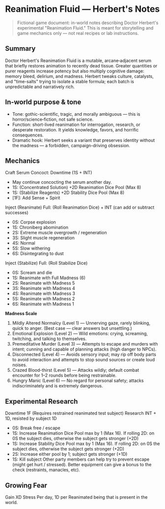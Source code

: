 # Reanimation Fluid — Herbert's Notes

> Fictional game document: in-world notes describing Doctor Herbert's experimental "Reanimation Fluid." This is meant for storytelling and game mechanics only — not real recipes or lab instructions.

## Summary
Doctor Herbert's Reanimation Fluid is a mutable, arcane‑adjacent serum that briefly restores animation to recently dead tissue. Greater quantities or purer reagents increase potency but also multiply cognitive damage: memory bleed, delirium, and madness. Herbert tweaks culture, catalysts, and "time-salts" trying to isolate a stable formula; each batch is unpredictable and narratively rich.

## In-world purpose & tone
- Tone: gothic-scientific, tragic, and morally ambiguous — this is horror/science‑fiction, not safe science.  
- Function: short-lived reanimation for interrogation, research, or desperate restoration. It yields knowledge, favors, and horrific consequences.  
- Dramatic hook: Herbert seeks a variant that preserves identity without the madness — a forbidden, campaign-driving obsession.

## Mechanics
Craft Serum
Concoct: Downtime (1S + INT)
  - May continue concocting the serum another day.
  - 1S: (Concentrated Solution) +2D Reanimation Dice Pool (Max 8)
  - 1S: (Stabilize Reagents) +2D Stability Dice Pool (Max 8)
  - [1F]: Add Sense + Spirit

Inject (Reanimate) Full: (Roll Reanimation Dice) + INT (can add or subtract successes)
 - 0S: Corpse explosion
 - 1S: Chroniberg abomination
 - 2S: Extreme muscle overgrowth / regeneration
 - 3S: Slight muscle regeneration
 - 4S: Normal
 - 5S: Slow withering
 - 6S: Disintegrating to dust

Inject (Stabilize) Full: (Roll Stabilize Dice)
 - 0S: Scream and die
 - 1S: Reanimate with Full Madness (6)
 - 2S: Reanimate with Madness 5
 - 3S: Reanimate with Madness 4
 - 4S: Reanimate with Madness 3
 - 5S: Reanimate with Madness 2
 - 6S: Reanimate with Madness 1

**Madness Scale**
1. Mildly Altered Normalcy (Level 1) — Unnerving gaze, rarely blinking, quick to anger. (Best case — clear answers but unsettling.)
2. Emotional Explosion (Level 2) — Wild emotions: crying, screaming, twitching, and talking to themselves.
3. Premeditative Murder (Level 3) — Attempts to escape and murders with intent; cunning and capable of planning attacks (high danger to NPCs).
4. Disconnected (Level 4) — Avoids sensory input; may rip off body parts to avoid interaction and attempts to stop sound sources or create loud noises.
5. Crazed Blood-thirst (Level 5) — Attacks wildly; default combat encounter for 1–2 rounds before being restrainable.
6. Hungry Manic (Level 6) — No regard for personal safety; attacks indiscriminately and is extremely dangerous.

## Experimental Research
Downtime 1F (Requires restrained reanimated test subject)
Research INT + 1D, resisted by subject 1D
 - 0S: Break free / escape
 - 1S: Increase Reanimation Dice Pool max by 1 (Max 16). If rolling 2D: on 0S the subject dies, otherwise the subject gets stronger (+2D)
 - 1S: Increase Stability Dice Pool max by 1 (Max 16). If rolling 2D: on 0S the subject dies, otherwise the subject gets stronger (+2D)
 - 2S: Increase either pool by 1; subject gets stronger (+1D)
 - 1S: Kill subject
Other party members can help try to prevent escape (might get hurt / stressed).
Better equipment can give a bonus to the check (restraints, manacles, etc).

## Growing Fear
Gain XD Stress Per day, 1D per Reanimated being that is present in the world.